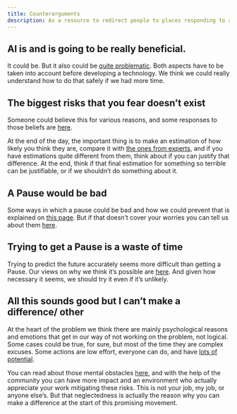 ```yaml
---
title: Counterarguments
description: As a resource to redirect people to places responding to all kind of arguments
---
```


## AI is and is going to be really beneficial.

It could be. But it also could be [quite problematic](/risks). Both aspects have to be taken into account before developing a technology. We think we could really understand how to do that safely if we had more time.

## The biggest risks that you fear doesn’t exist

Someone could believe this for various reasons, and some responses to those beliefs are [here](/ai-x-risk-skepticism). 

At the end of the day, the important thing is to make an estimation of how likely you think they are, compare it with [the ones from experts](/polls-and-surveys#catastrophic-risks-from-ai), and if you have estimations quite different from them, think about if you can justify that difference. At the end, think if that final estimation for something so terrible can be justifiable, or if we shouldn’t do something about it.

## A Pause would be bad

Some ways in which a pause could be bad and how we could prevent that is explained on [this page](/mitigating-pause-failures). But if that doesn’t cover your worries you can tell us about them [here](https://airtable.com/appWPTGqZmUcs3NWu/pagIvo9Sv6IDHaolu/form).

## Trying to get a Pause is a waste of time

Trying to predict the future accurately seems more difficult than getting a Pause. Our views on why we think it’s possible are [here](/feasibility). And given how necessary it seems, we should try it even if it’s unlikely.

## All this sounds good but I can’t make a difference/ other

At the heart of the problem we think there are mainly psychological reasons and emotions that get in our way of not working on the problem, not logical. Some cases could be true, for sure, but most of the time they are complex excuses. Some actions are low effort, everyone can do, and have [lots of potential](/action). 

You can read about those mental obstacles [here](psychology-of-x-risks), and with the help of the community you can have more impact and an environment who actually appreciate your work mitigating these risks. This is not your job, my job, or anyone else’s. But that neglectedness is actually the reason why you can make a difference at the start of this promising movement.

